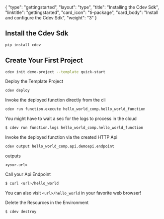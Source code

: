 {
    "type": "gettingstarted",
    "layout": "type",
    "title": "Installing the Cdev Sdk",
    "linktitle": "gettingstarted", 
    "card_icon": "ti-package",
    "card_body": "Install and configure the Cdev Sdk",
    "weight": "3"
}

## Install the Cdev Sdk

```bash
pip install cdev
```


## Create Your First Project
```bash
cdev init demo-project --template quick-start
```


Deploy the Template Project
```bash
cdev deploy
```

Invoke the deployed function directly from the cli
```bash
cdev run function.execute hello_world_comp.hello_world_function
```

You might have to wait a sec for the logs to process in the cloud
```bash
$ cdev run function.logs hello_world_comp.hello_world_function
```

Invoke the deployed function via the created HTTP Api
```bash
cdev output hello_world_comp.api.demoapi.endpoint
```
outputs
```
<your-url>
```

Call your Api Endpoint
```bash
$ curl <url>/hello_world
```

You can also visit `<url>/hello_world` in your favorite web browser!

Delete the Resources in the Environment
```
$ cdev destroy
```

